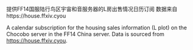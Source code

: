 提供FF14国服陆行鸟区宇宙和音服务器的L房出售情况日历订阅 数据来自https://house.ffxiv.cyou

A calendar subscription for the housing sales information (L plot) on the Chocobo server in the FF14 China server. Data is sourced from https://house.ffxiv.cyou.
